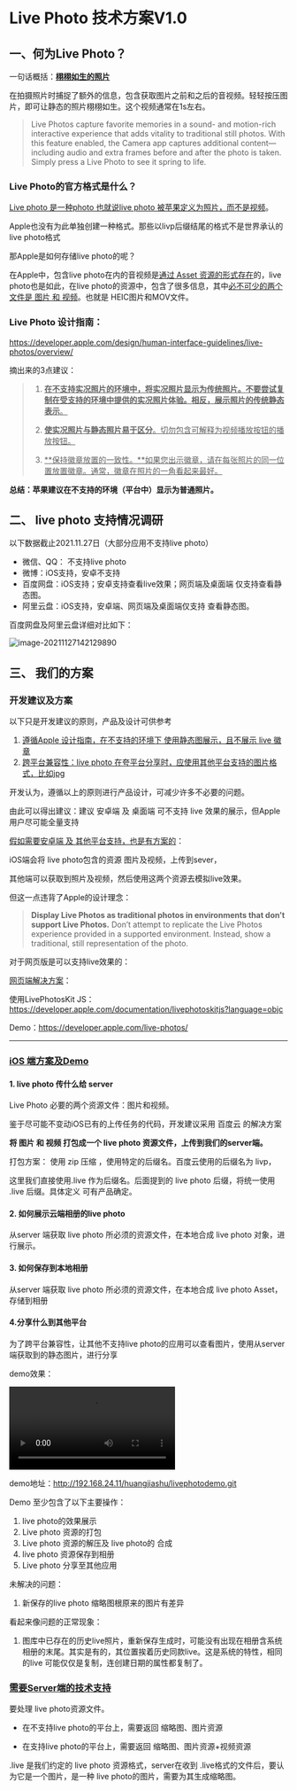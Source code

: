 # Live Photo 技术方案V1.0

## 一、何为Live Photo？

一句话概括：**<u>栩栩如生的照片</u>**

在拍摄照片时捕捉了额外的信息，包含获取图片之前和之后的音视频。轻轻按压图片，即可让静态的照片栩栩如生。这个视频通常在1s左右。

> Live Photos capture favorite memories in a sound- and motion-rich interactive experience that adds vitality to traditional still photos. With this feature enabled, the Camera app captures additional content—including audio and extra frames before and after the photo is taken. Simply press a Live Photo to see it spring to life.



### Live Photo的官方格式是什么？

<u>Live photo 是一种photo 也就说live photo 被苹果定义为照片，而不是视频</u>。

Apple也没有为此单独创建一种格式。那些以livp后缀结尾的格式不是世界承认的live photo格式

那Apple是如何存储live photo的呢？

在Apple中，包含live photo在内的音视频是<u>通过 Asset 资源的形式存在</u>的，live photo也是如此，在live photo的资源中，包含了很多信息，其中<u>必不可少的两个文件是 图片 和 视频</u>。也就是 HEIC图片和MOV文件。



### Live Photo 设计指南：

https://developer.apple.com/design/human-interface-guidelines/live-photos/overview/

摘出来的3点建议：

>1. <u>**在不支持实况照片的环境中，将实况照片显示为传统照片。不要尝试复制在受支持的环境中提供的实况照片体验。相反，展示照片的传统静态表示**。</u>
>2. <u>**使实况照片与静态照片易于区分**。切勿包含可解释为视频播放按钮的播放按钮。</u>
>
>3. <u>**保持徽章放置的一致性。**如果您出示徽章，请在每张照片的同一位置放置徽章。通常，徽章在照片的一角看起来最好。</u>

**总结：苹果建议在不支持的环境（平台中）显示为普通照片。**

## 二、 live photo 支持情况调研

以下数据截止2021.11.27日（大部分应用不支持live photo）

- 微信、QQ： 不支持live photo
- 微博：iOS支持，安卓不支持
- 百度网盘：iOS支持；安卓支持查看live效果；网页端及桌面端 仅支持查看静态图。
- 阿里云盘：iOS支持，安卓端、网页端及桌面端仅支持 查看静态图。

百度网盘及阿里云盘详细对比如下：

![image-20211127142129890](http://192.168.24.11/huangjiashu/livephotodemo/wikis/resources/marketPreview.png)



## 三、 我们的方案

### 开发建议及方案

以下只是开发建议的原则，产品及设计可供参考

1. <u>遵循Apple 设计指南，在不支持的环境下 使用静态图展示，且不展示 live 徽章</u>
2. <u>跨平台兼容性：live photo 在夸平台分享时，应使用其他平台支持的图片格式，比如jpg</u>

开发认为，遵循以上的原则进行产品设计，可减少许多不必要的问题。

 由此可以得出建议：建议 安卓端 及 桌面端 可不支持 live 效果的展示，但Apple用户尽可能全量支持

<u>假如需要安卓端 及 其他平台支持，也是有方案的</u>：

iOS端会将 live photo包含的资源 图片及视频，上传到sever，

其他端可以获取到照片及视频，然后使用这两个资源去模拟live效果。

但这一点违背了Apple的设计理念：

> **Display Live Photos as traditional photos in environments that don’t support Live Photos.** Don’t attempt to replicate the Live Photos experience provided in a supported environment. Instead, show a traditional, still representation of the photo.

对于网页版是可以支持live效果的：

<u>网页端解决方案</u>：

使用LivePhotosKit JS：https://developer.apple.com/documentation/livephotoskitjs?language=objc

Demo：https://developer.apple.com/live-photos/

---

### <u>iOS 端方案及Demo</u>

#### 1. live photo 传什么给 server

Live Photo 必要的两个资源文件：图片和视频。

鉴于尽可能不变动iOS已有的上传任务的代码，开发建议采用 百度云 的解决方案

**将 图片 和 视频 打包成一个 live photo 资源文件，上传到我们的server端。** 

打包方案： 使用 zip 压缩 ，使用特定的后缀名。百度云使用的后缀名为 livp，

这里我们直接使用.live 作为后缀名。后面提到的 live photo 后缀，将统一使用 .live 后缀。具体定义 可有产品确定。

#### 2. 如何展示云端相册的live photo

从server 端获取 live photo 所必须的资源文件，在本地合成 live photo 对象，进行展示。

#### 3. 如何保存到本地相册

从server 端获取 live photo 所必须的资源文件，在本地合成 live photo Asset，存储到相册

#### 4.分享什么到其他平台

为了跨平台兼容性，让其他不支持live photo的应用可以查看图片，使用从server端获取到的静态图片，进行分享



demo效果：

<video src="http://192.168.24.11/huangjiashu/livephotodemo/wikis/resources/demoReview.MP4"></video>



demo地址：http://192.168.24.11/huangjiashu/livephotodemo.git

Demo 至少包含了以下主要操作：

1. live photo的效果展示
2. Live photo 资源的打包
3. Live photo 资源的解压及 live photo的 合成
4. live photo 资源保存到相册
5. Live photo 分享至其他应用

未解决的问题：

1. 新保存的live photo 缩略图根原来的图片有差异

看起来像问题的正常现象：

1. 图库中已存在的历史live照片，重新保存生成时，可能没有出现在相册含系统相册的末尾。其实是有的，其位置挨着历史同款live。这是系统的特性，相同的live 可能仅仅是复制，连创建日期的属性都复制了。




### <u>需要Server端的技术支持</u>

要处理 live photo资源文件。

- 在不支持live photo的平台上，需要返回 缩略图、图片资源

- 在支持live photo的平台上，需要返回 缩略图、图片资源+视频资源


.live 是我们约定的 live photo 资源格式，server在收到 .live格式的文件后，要认为它是一个图片，是一种 live photo的图片，需要为其生成缩略图。





























